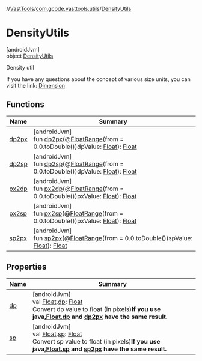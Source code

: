 //[VastTools](../../../index.md)/[com.gcode.vasttools.utils](../index.md)/[DensityUtils](index.md)

# DensityUtils

[androidJvm]\
object [DensityUtils](index.md)

Density util

If you have any questions about the concept of various size units, you can visit the link: [Dimension](https://developer.android.google.cn/guide/topics/resources/more-resources?hl=zh-cn#Dimension)

## Functions

| Name | Summary |
|---|---|
| [dp2px](dp2px.md) | [androidJvm]<br>fun [dp2px](dp2px.md)(@[FloatRange](https://developer.android.com/reference/kotlin/androidx/annotation/FloatRange.html)(from = 0.0.toDouble())dpValue: [Float](https://kotlinlang.org/api/latest/jvm/stdlib/kotlin/-float/index.html)): [Float](https://kotlinlang.org/api/latest/jvm/stdlib/kotlin/-float/index.html) |
| [dp2sp](dp2sp.md) | [androidJvm]<br>fun [dp2sp](dp2sp.md)(@[FloatRange](https://developer.android.com/reference/kotlin/androidx/annotation/FloatRange.html)(from = 0.0.toDouble())dpValue: [Float](https://kotlinlang.org/api/latest/jvm/stdlib/kotlin/-float/index.html)): [Float](https://kotlinlang.org/api/latest/jvm/stdlib/kotlin/-float/index.html) |
| [px2dp](px2dp.md) | [androidJvm]<br>fun [px2dp](px2dp.md)(@[FloatRange](https://developer.android.com/reference/kotlin/androidx/annotation/FloatRange.html)(from = 0.0.toDouble())pxValue: [Float](https://kotlinlang.org/api/latest/jvm/stdlib/kotlin/-float/index.html)): [Float](https://kotlinlang.org/api/latest/jvm/stdlib/kotlin/-float/index.html) |
| [px2sp](px2sp.md) | [androidJvm]<br>fun [px2sp](px2sp.md)(@[FloatRange](https://developer.android.com/reference/kotlin/androidx/annotation/FloatRange.html)(from = 0.0.toDouble())pxValue: [Float](https://kotlinlang.org/api/latest/jvm/stdlib/kotlin/-float/index.html)): [Float](https://kotlinlang.org/api/latest/jvm/stdlib/kotlin/-float/index.html) |
| [sp2px](sp2px.md) | [androidJvm]<br>fun [sp2px](sp2px.md)(@[FloatRange](https://developer.android.com/reference/kotlin/androidx/annotation/FloatRange.html)(from = 0.0.toDouble())spValue: [Float](https://kotlinlang.org/api/latest/jvm/stdlib/kotlin/-float/index.html)): [Float](https://kotlinlang.org/api/latest/jvm/stdlib/kotlin/-float/index.html) |

## Properties

| Name | Summary |
|---|---|
| [dp](dp.md) | [androidJvm]<br>val [Float](https://kotlinlang.org/api/latest/jvm/stdlib/kotlin/-float/index.html).[dp](dp.md): [Float](https://kotlinlang.org/api/latest/jvm/stdlib/kotlin/-float/index.html)<br>Convert dp value to float (in pixels)**If you use java,**[**Float.dp**](dp.md) **and** [**dp2px**](dp2px.md) **have the same result.** |
| [sp](sp.md) | [androidJvm]<br>val [Float](https://kotlinlang.org/api/latest/jvm/stdlib/kotlin/-float/index.html).[sp](sp.md): [Float](https://kotlinlang.org/api/latest/jvm/stdlib/kotlin/-float/index.html)<br>Convert sp value to float (in pixels)**If you use java,**[**Float.sp**](sp.md) **and** [**sp2px**](sp2px.md) **have the same result.** |
